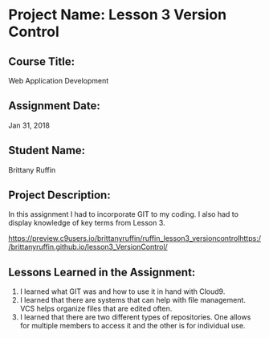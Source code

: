 # Project Name:  Lesson 3 Version Control


## Course Title:
Web Application Development

## Assignment Date:  
Jan 31, 2018

## Student Name:  
Brittany Ruffin

## Project Description:
In this assignment I had to incorporate GIT to my coding. I also had to display knowledge of key terms from Lesson 3.

https://preview.c9users.io/brittanyruffin/ruffin_lesson3_versioncontrolhttps://brittanyruffin.github.io/lesson3_VersionControl/

## Lessons Learned in the Assignment:
1. I learned what GIT was and how to use it in hand with Cloud9.
2. I learned that there are systems that can help with file management. VCS helps organize files that are edited often. 
3. I learned that there are two different types of repositories. One allows for multiple members to access it and the other is for individual use. 

